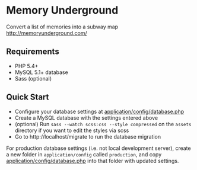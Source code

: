 # Memory Underground

Convert a list of memories into a subway map http://memoryunderground.com/

## Requirements

* PHP 5.4+
* MySQL 5.1+ database
* Sass (optional)

## Quick Start

* Configure your database settings at [application/config/database.php](application/config/database.php)
* Create a MySQL database with the settings entered above
* (optional) Run `sass --watch scss:css --style compressed` on the `assets` directory if you want to edit the styles via scss
* Go to http://localhost/migrate to run the database migration

For production database settings (i.e. not local development server), create a new folder in `application/config` called `production`, and copy [application/config/database.php](application/config/database.php) into that folder with updated settings.
